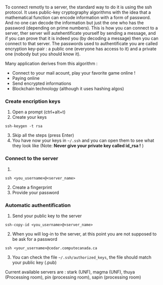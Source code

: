 To connect remotly to a server, the standard way to do it is using the ssh protocol.
It uses public-key cryptography algorithms with the idea that a mathematical function can encode information with a form of password.
And no one can decode the information but just the one who has the password (depending on prime numbers).
This is how you can connect to a server, ther server will autehentificate yourself by sending a message,
and if you can prove that it is indeed you (by decoding a message) then you can connect to that server.
The passwords used to authentificate you are called encryption key-pair : a public one (everyone has access to it) and a 
private one (nobody but you should know it).

Many application derives from this algorithm :
- Connect to your mail acount, play your favorite game online !
- Paying online
- Send encrypted informations
- Blockchain technology (although it uses hashing algos)

### Create encription keys
1. Open a prompt (ctrl+alt+t)
2. Create your keys

``ssh-keygen -t rsa``

3. Skip all the steps (press Enter)
4. You have now your keys in `~/.ssh` and you can open them to see what they look like
(Note: **Never give your private key called id_rsa !** )

### Connect to the server
1. 

`ssh <you_username>@<server_name>`

2. Create a fingerprint
3. Provide your password

### Automatic authentification
1. Send your public key to the server

`ssh-copy-id <you_username>@<server_name>`

2. When you will log-in to the server, at this point you are not supposed to be ask for a password

`ssh <your_username>@cedar.computecanada.ca`

3. You can check the file `~/.ssh/authorized_keys`, the file should match your public key (.pub)

Current available servers are :
stark (UNF), magma (UNF), thuya (Processing room), pin (processing room), sapin (processing room)
